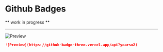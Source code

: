 # Github Badges

** work in progress **

---

![Preview](https://github-badge-three.vercel.app/api?years=2)
```md
![Preview](https://github-badge-three.vercel.app/api?years=2)
```